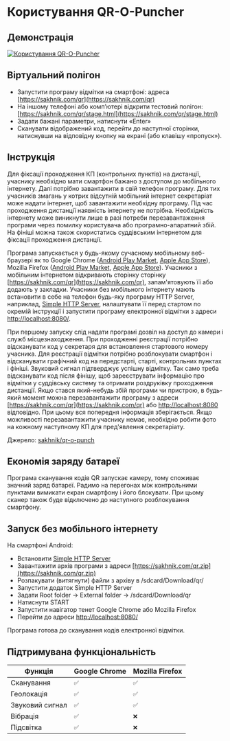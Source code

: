 # Користування QR-O-Puncher

## Демонстрація

[![Користування QR-O-Puncher](https://img.youtube.com/vi/rHFYLPIyBp0/0.jpg)](https://www.youtube.com/watch?v=rHFYLPIyBp0 "Користування QR-O-Puncher")

## Віртуальний полігон

 * Запустити програму відмітки на смартфоні: адреса [https://sakhnik.com/qr](https://sakhnik.com/qr)
 * На іншому телефоні або комп’ютері відкрити тестовий полігон: [https://sakhnik.com/qr/stage.html](https://sakhnik.com/qr/stage.html)
 * Задати бажані параметри, натиснути «Enter»
 * Сканувати відображений код, перейти до наступної сторінки, натиснувши на відповідну кнопку на екрані (або клавішу «пропуск»).

## Інструкція

Для фіксації проходження КП (контрольних пунктів) на дистанції, учаснику
необхідно мати смартфон бажано з доступом до мобільного інтернету. Далі
потрібно завантажити в свій телефон програму. Для тих учасників змагань у
котрих відсутній мобільний інтернет секретаріат може надати інтернет, щоб
завантажити необхідну програму. Під час проходження дистанції наявність
інтернету не потрібна. Необхідність інтернету може виникнути лише в разі
потреби перезавантаження програми через помилку користувача або
програмно-апаратний збій. На фініші можна також скористатись суддівським
інтернетом для фіксації проходження дистанції.

Програма запускається у будь-якому сучасному мобільному веб-браузері як то
Google Chrome ([Android Play Market](https://play.google.com/store/apps/details?id=com.android.chrome),
[Apple App Store](https://apps.apple.com/gb/app/google-chrome/id535886823)),
Mozilla Firefox ([Android Play Market](https://play.google.com/store/apps/details?id=org.mozilla.firefox),
[Apple App Store](https://apps.apple.com/us/app/firefox-private-safe-browser/id989804926)).
Учасники з мобільним інтернетом відкривають
сторінку сторінку [https://sakhnik.com/qr](https://sakhnik.com/qr), запам'ятовують її або додають у
закладки. Учасники без мобільного інтернету мають встановити в себе на телефон
будь-яку програму HTTP Server, наприклад,
[Simple HTTP Server](https://play.google.com/store/apps/details?id=com.phlox.simpleserver),
налаштувати її перед стартом по окремій інструкції і запустити програму
електронної відмітки з адреси [http://localhost:8080/](http://localhost:8080/).

При першому запуску слід надати програмі дозвіл на доступ до камери і служб
місцезнаходження. При проходженні реєстрації потрібно відсканувати код у
секретаря для встановлення стартового номеру учасника. Для реєстрації відмітки
потрібно розблокувати смартфон і відсканувати графічний код на передстарті,
старті, контрольних пунктах і фініші. Звуковий сигнал підтверджує успішну
відмітку. Так само треба відсканувати код після фінішу, щоб зареєструвати
інформацію про відмітки у суддівську систему та отримати роздруківку
проходження дистанції. Якщо стався який-небудь збій програми чи пристрою, в
будь-який момент можна перезавантажити програму з адреси
[https://sakhnik.com/qr](https://sakhnik.com/qr)
або [http://localhost:8080](http://localhost:8080) відповідно.
При цьому вся попередня інформація
зберігається. Якщо можливості перезавантажити учаснику немає, необхідно робити
фото на кожному наступному КП для пред'явлення секретаріату.

Джерело: [sakhnik/qr-o-punch](https://github.com/sakhnik/qr-o-punch)

## Економія заряду батареї

Програма сканування кодів QR запускає камеру, тому споживає значний заряд батареї.
Радимо на перегонах між контрольними пунктами вимикати екран смартфону і його блокувати.
При цьому сканер також буде відключено до наступного розблокування смартфону.

## Запуск без мобільного інтернету

На смартфоні Android:

* Встановити [Simple HTTP Server](https://play.google.com/store/apps/details?id=com.phlox.simpleserver)
* Завантажити архів програми з адреси [https://sakhnik.com/qr.zip](https://sakhnik.com/qr.zip)
* Розпакувати (витягнути) файли з архіву в /sdcard/Download/qr/
* Запустити додаток Simple HTTP Server
* Задати Root folder -> External folder -> /sdcard/Download/qr
* Натиснути START
* Запустити навігатор тенет Google Chrome або Mozilla Firefox
* Перейти до адреси [http://localhost:8080/](http://localhost:8080/)

Програма готова до сканування кодів електронної відмітки.

## Підтримувана функціональність

|  Функція        |  Google Chrome |  Mozilla Firefox |
|-----------------|----------------|------------------|
| Сканування      |  `✅`          |  `✅`            |
| Геолокація      |  `✅`          |  `✅`            |
| Звуковий сигнал |  `✅`          |  `✅`            |
| Вібрація        |  `✅`          |  `❌`            |
| Підсвітка       |  `✅`          |  `❌`            |
